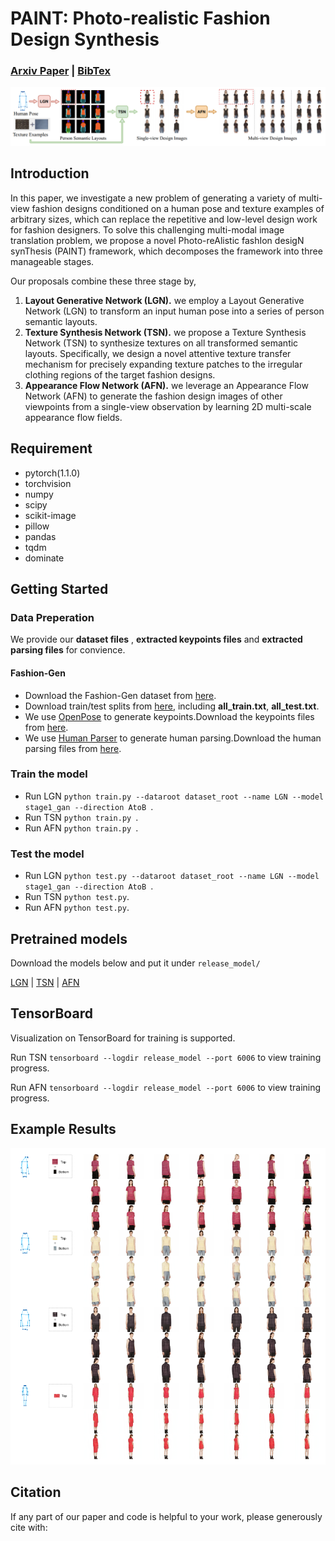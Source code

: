 # PAINT: Photo-realistic Fashion Design Synthesis

### [Arxiv Paper](----后期补---) | [BibTex](https://github.com/gxl-groups/PAINT#citation)

<p align='center'>  
  <img src='https://github.com/gxl-groups/PAINT/blob/main/TSN/docs/PAINT.PNG' width='700'/>
</p>
<p align='center'> 
</p>

## Introduction 

In this paper, we investigate a new problem of generating a variety of multi-view fashion designs conditioned on a human pose and texture examples of arbitrary sizes, which can replace the repetitive and low-level design work for fashion designers. To solve this challenging multi-modal image translation problem, we propose a novel Photo-reAlistic fashIon desigN synThesis (PAINT) framework, which decomposes the framework into three manageable stages. 

Our proposals combine these three stage by,
1) **Layout Generative Network (LGN).** we employ a Layout Generative Network (LGN) to
transform an input human pose into a series of person semantic layouts. 
2) **Texture Synthesis Network (TSN).** we propose a Texture Synthesis Network (TSN) to synthesize textures on all transformed semantic layouts. Specifically, we design a novel attentive texture transfer mechanism
for precisely expanding texture patches to the irregular clothing regions of the target fashion designs. 
3) **Appearance Flow Network (AFN).** we leverage an Appearance Flow Network (AFN) to generate the fashion design images of other viewpoints from a single-view observation by learning 2D multi-scale appearance flow fields. 

## Requirement
* pytorch(1.1.0)
* torchvision
* numpy
* scipy
* scikit-image
* pillow
* pandas
* tqdm
* dominate
## Getting Started
### Data Preperation
We provide our **dataset files** , **extracted keypoints files** and **extracted parsing files**  for convience.

#### Fashion-Gen
- Download the Fashion-Gen dataset from [here](https://pan.baidu.com/s/1Oj3XAywMHocDsi4ASPhMtw?pwd=kad8). 
- Download train/test splits from [here](https://pan.baidu.com/s/1xrVnEYMyOAVr-rr8mbgN5w?pwd=udb2), including **all\_train.txt**, **all_test.txt**. 
- We use [OpenPose](https://openaccess.thecvf.com/content_cvpr_2018/papers/Chen_Cascaded_Pyramid_Network_CVPR_2018_paper.pdf) to generate keypoints.Download the keypoints files from [here](https://pan.baidu.com/s/1_WrJXbO-jUTpuneJtQ8_Fg?pwd=gutg).
- We use [Human Parser](https://openaccess.thecvf.com/content_ECCV_2018/papers/Ke_Gong_Instance-level_Human_Parsing_ECCV_2018_paper.pdf) to generate human parsing.Download the human parsing files from [here](https://pan.baidu.com/s/1cMzODPWVlPjiyk5qMGlumA?pwd=599r).

### Train the model
* Run LGN `python train.py --dataroot dataset_root --name LGN --model stage1_gan --direction AtoB `. 
* Run TSN `python train.py `. 
* Run AFN `python train.py `.


### Test the model
* Run LGN `python test.py --dataroot dataset_root --name LGN --model stage1_gan --direction AtoB `. 
* Run TSN `python test.py`. 
* Run AFN `python test.py`. 

## Pretrained models
Download the models below and put it under `release_model/`

[LGN](https://pan.baidu.com/s/1_tlA802AEpTeGjtgQAiOjw?pwd=26us) | [TSN](https://pan.baidu.com/s/1cXQlN3MJQQoDtqdMXtbYFg?pwd=5bw2) | [AFN](https://pan.baidu.com/s/1_vZnJ1_aX037IqAIFkv6Zw?pwd=cqf5)

## TensorBoard
Visualization on TensorBoard for training is supported. 

Run TSN `tensorboard --logdir release_model --port 6006` to view training progress. 

Run AFN `tensorboard --logdir release_model --port 6006` to view training progress. 

## Example Results 

<p align='center'>  
  <img src='https://github.com/gxl-groups/PAINT/blob/main/TSN/docs/result.PNG' width='700'/>
</p>
<p align='center'> 
</p>

## Citation
If any part of our paper and code is helpful to your work, please generously cite with:
```

```

